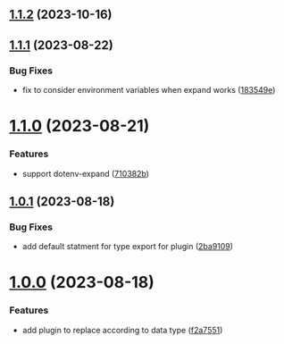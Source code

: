 ## [1.1.2](https://github.com/mato533/rollup-plugin-typed-dotenv/compare/v1.1.1...v1.1.2) (2023-10-16)

## [1.1.1](https://github.com/mato533/rollup-plugin-typed-dotenv/compare/v1.1.0...v1.1.1) (2023-08-22)

### Bug Fixes

- fix to consider environment variables when expand works ([183549e](https://github.com/mato533/rollup-plugin-typed-dotenv/commit/183549e5a19c72ff6039dec12aff1705292797cb))

# [1.1.0](https://github.com/mato533/rollup-plugin-typed-dotenv/compare/v1.0.1...v1.1.0) (2023-08-21)

### Features

- support dotenv-expand ([710382b](https://github.com/mato533/rollup-plugin-typed-dotenv/commit/710382bfd48ff1d7d222354daca97cbdad6782d1))

## [1.0.1](https://github.com/mato533/rollup-plugin-typed-dotenv/compare/v1.0.0...v1.0.1) (2023-08-18)

### Bug Fixes

- add default statment for type export for plugin ([2ba9109](https://github.com/mato533/rollup-plugin-typed-dotenv/commit/2ba9109013bb603cccb1e08190e905fac2eee06c))

# [1.0.0](https://github.com/mato533/rollup-plugin-typed-dotenv/compare/f2a7551b0c59d39d21eda542d0e5e4cf880e5007...v1.0.0) (2023-08-18)

### Features

- add plugin to replace according to data type ([f2a7551](https://github.com/mato533/rollup-plugin-typed-dotenv/commit/f2a7551b0c59d39d21eda542d0e5e4cf880e5007))

